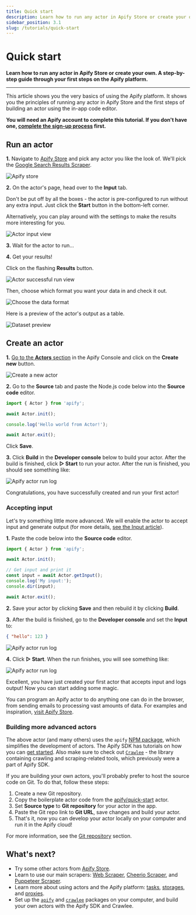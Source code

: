 ```yaml
---
title: Quick start
description: Learn how to run any actor in Apify Store or create your own. A step-by-step guide through your first steps on the Apify platform.
sidebar_position: 3.1
slug: /tutorials/quick-start
---
```


# Quick start

**Learn how to run any actor in Apify Store or create your own. A step-by-step guide through your first steps on the Apify platform.**

---

This article shows you the very basics of using the Apify platform. It shows you the principles of running any actor in Apify Store and the first steps of building an actor using the in-app code editor.

**You will need an Apify account to complete this tutorial. If you don't have one, [complete the sign-up process](https://console.apify.com/sign-up) first.**

## Run an actor

**1.** Navigate to [Apify Store](https://console.apify.com/store) and pick any actor you like the look of. We'll pick the [Google Search Results Scraper](https://console.apify.com/actors/nFJndFXA5zjCTuudP#/information/latest/readme).

![Apify store](./images/apify-store.png)

**2.** On the actor's page, head over to the **Input** tab.

Don't be put off by all the boxes - the actor is pre-configured to run without any extra input. Just click the **Start** button in the bottom-left corner.

Alternatively, you can play around with the settings to make the results more interesting for you.

![Actor input view](./images/actor-input-view.png)

**3.** Wait for the actor to run...

**4.** Get your results!

Click on the flashing **Results** button.

![Actor successful run view](./images/actor-run-view.png)

Then, choose which format you want your data in and check it out.

![Choose the data format](./images/actor-run-results.png)

Here is a preview of the actor's output as a table.

![Dataset preview](./images/actor-run-dataset.png)

## Create an actor

**1.** [Go to the **Actors** section](https://console.apify.com/actors) in the Apify Console and click on the **Create new** button.

![Create a new actor](./images/create-actor.png)

**2.** Go to the **Source** tab and paste the Node.js code below into the **Source code** editor.

```js
import { Actor } from 'apify';

await Actor.init();

console.log('Hello world from Actor!');

await Actor.exit();
```

Click **Save**.

**3.** Click **Build** in the **Developer console** below to build your actor. After the build is finished, click **▷ Start** to run your actor. After the run is finished, you should see something like:

![Apify actor run log](./images/run-log.png)

Congratulations, you have successfully created and run your first actor!

### Accepting input

Let's try something little more advanced. We will enable the actor to accept input and generate output (for more details, [see the Input article](../actors/running/input.md)).

**1.** Paste the code below into the **Source code** editor.

```js
import { Actor } from 'apify';

await Actor.init();

// Get input and print it
const input = await Actor.getInput();
console.log('My input:');
console.dir(input);

await Actor.exit();
```

**2.** Save your actor by clicking **Save** and then rebuild it by clicking **Build**.

**3.** After the build is finished, go to the **Developer console** and set the **Input** to:

```json
{ "hello": 123 }
```

![Apify actor run log](./images/create-actor-set-input.png)

**4.** Click **▷ Start**. When the run finishes, you will see something like:

![Apify actor run log](./images/run-log-2.png)

Excellent, you have just created your first actor that accepts input and logs output! Now you can start adding some magic.

You can program an Apify actor to do anything one can do in the browser, from sending emails to processing vast amounts of data. For examples and inspiration, [visit Apify Store](https://apify.com/store).

### Building more advanced actors

The above actor (and many others) uses the `apify` [NPM package](https://www.npmjs.com/package/apify), which simplifies the development of actors. The Apify SDK has tutorials on how you can [get started](/sdk/js/docs/guides/getting-started). Also make sure to check out [`Crawlee`](https://crawlee.dev/) - the library containing crawling and scraping-related tools, which previously were a part of Apify SDK.

If you are building your own actors, you'll probably prefer to host the source code on Git. To do that, follow these steps:

<!-- [//]: # (TODO: Repo below is outdated, we should probably update the actor there too) -->

1. Create a new Git repository.
2. Copy the boilerplate actor code from the [apify/quick-start](https://github.com/apify/actor-quick-start) actor.
3. Set **Source type** to **Git repository** for your actor in the app.
4. Paste the Git repo link to **Git URL**, save changes and build your actor.
5. That's it, now you can develop your actor locally on your computer and run it in the Apify cloud!

For more information, see the [Git repository](../actors/development/source_code.md) section.

## What's next?

* Try some other actors from [Apify Store](https://apify.com/store).
* Learn to use our main scrapers: [Web Scraper](/academy/apify-scrapers/web-scraper), [Cheerio Scraper](/academy/apify-scrapers/cheerio-scraper), and [Puppeteer Scraper](/academy/apify-scrapers/puppeteer-scraper).
* Learn more about using actors and the Apify platform: [tasks](../actors/running/tasks.md), [storages](../storage/index.md), and [proxies](../proxy/index.md).
* Set up the [`apify`](/sdk/js/docs/guides/getting-started) and [`crawlee`](https://crawlee.dev/docs/quick-start) packages on your computer, and build your own actors with the Apify SDK and Crawlee.
